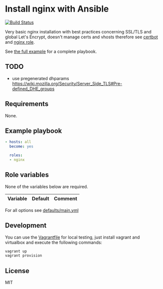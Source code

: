 # Install nginx with Ansible

[![Build Status](https://travis-ci.org/morbidick/ansible-role-nginx.svg?branch=master)](https://travis-ci.org/morbidick/ansible-role-nginx)

Very basic nginx installation with best practices concerning SSL/TLS and global Let's Encrypt, doesn't manage certs and vhosts therefore see [certbot](https://github.com/morbidick/ansible-role-certbot) and [nginx role](https://github.com/morbidick/ansible-role-nginx).

See [the full example](https://github.com/morbidick/ansible-role-nginx-vhosts/blob/master/webserver.md) for a complete playbook.

## TODO
* use pregenerated dhparams https://wiki.mozilla.org/Security/Server_Side_TLS#Pre-defined_DHE_groups

## Requirements

None.

## Example playbook

````yaml
- hosts: all
  become: yes

  roles:
  - nginx
````

## Role variables

None of the variables below are required.

| Variable                 | Default   | Comment |
| :---                     | :---      | :---    |

For all options see [defaults/main.yml](defaults/main.yml)

## Development

You can use the [Vagrantfile](Vagrantfile) for local testing, just install vagrant and virtualbox and execute the following commands:

````bash
vagrant up
vagrant provision
````

## License

MIT
